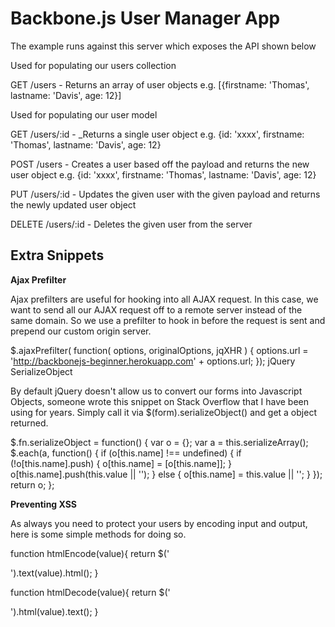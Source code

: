 Backbone.js User Manager App 
==============

The example runs against this server which exposes the API shown below

Used for populating our users collection

GET /users - Returns an array of user objects e.g. [{firstname: 'Thomas', lastname: 'Davis', age: 12}]

Used for populating our user model

GET /users/:id - _Returns a single user object e.g. {id: 'xxxx', firstname: 'Thomas', lastname: 'Davis', age: 12}

POST /users - Creates a user based off the payload and returns the new user object e.g. {id: 'xxxx', firstname: 'Thomas', lastname: 'Davis', age: 12}

PUT /users/:id - Updates the given user with the given payload and returns the newly updated user object

DELETE /users/:id - Deletes the given user from the server

Extra Snippets
--------------

**Ajax Prefilter**

Ajax prefilters are useful for hooking into all AJAX request. In this case, we want to send all our AJAX request off to a remote server instead of the same domain. So we use a prefilter to hook in before the request is sent and prepend our custom origin server.

  $.ajaxPrefilter( function( options, originalOptions, jqXHR ) {
    options.url = 'http://backbonejs-beginner.herokuapp.com' + options.url;
  });
  jQuery SerializeObject

By default jQuery doesn't allow us to convert our forms into Javascript Objects, someone wrote this snippet on Stack Overflow that I have been using for years. Simply call it via $(form).serializeObject() and get a object returned.


  $.fn.serializeObject = function() {
    var o = {};
    var a = this.serializeArray();
    $.each(a, function() {
        if (o[this.name] !== undefined) {
            if (!o[this.name].push) {
                o[this.name] = [o[this.name]];
            }
            o[this.name].push(this.value || '');
        } else {
            o[this.name] = this.value || '';
        }
    });
    return o;
  };
  
**Preventing XSS**

As always you need to protect your users by encoding input and output, here is some simple methods for doing so.

  function htmlEncode(value){
    return $('<div/>').text(value).html();
  }
  
  function htmlDecode(value){
    return $('<div/>').html(value).text();
  }
